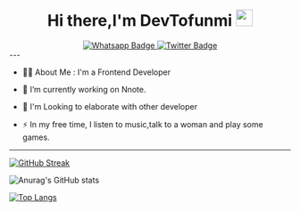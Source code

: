 

<div id="header" align="center">
   <h1>
  Hi there,I'm DevTofunmi
  <img src="https://media.giphy.com/media/hvRJCLFzcasrR4ia7z/giphy.gif" width="30px"/>
</h1>
   
   <div id="badges">
    
  <a href="https://whatsapp.me/09072905477">
    <img src="https://img.shields.io/badge/Whatsapp-green?style=for-the-badge&logo=whatsapp&logoColor=white" alt="Whatsapp Badge"/>
  </a>
  <a href="https://twitter.com/codebreak_er">
    <img src="https://img.shields.io/badge/Twitter-blue?style=for-the-badge&logo=twitter&logoColor=white" alt="Twitter Badge"/>
  </a>
</div>
      <img src="https://komarev.com/ghpvc/?username=devtofunmi&style=flat-square&color=blue" alt=""/>
  </div>
  </div>
  ---
 

 
- :man_technologist: About Me : I'm a Frontend Developer
  
- :telescope: I’m currently working on Nnote.

- :seedling: I'm Looking to elaborate with other developer

- :zap: In my free time, I listen to music,talk to a woman and play some games.
  





---


[![GitHub Streak](https://streak-stats.demolab.com?user=devtofunmi&theme=dark&border_radius=5)](https://git.io/streak-stats)

![Anurag's GitHub stats](https://github-readme-stats.vercel.app/api?username=devtofunmi&show_icons=true&theme=dark)

 [![Top Langs](https://github-readme-stats.vercel.app/api/top-langs/?username=devtofunmi&layout=compact&theme=dark)](https://github.com/anuraghazra/github-readme-stats)
